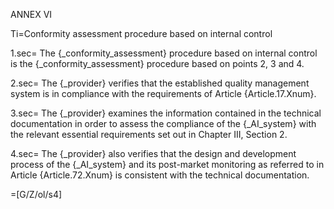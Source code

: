 ANNEX VI

Ti=Conformity assessment procedure based on internal control

1.sec= The {_conformity_assessment} procedure based on internal control is the {_conformity_assessment} procedure based on points 2, 3 and 4.

2.sec= The {_provider} verifies that the established quality management system is in compliance with the requirements of Article {Article.17.Xnum}.

3.sec= The {_provider} examines the information contained in the technical documentation in order to assess the compliance of the {_AI_system} with the relevant essential requirements set out in Chapter III, Section 2.

4.sec= The {_provider} also verifies that the design and development process of the {_AI_system} and its post-market monitoring as referred to in Article {Article.72.Xnum} is consistent with the technical documentation.

=[G/Z/ol/s4]
